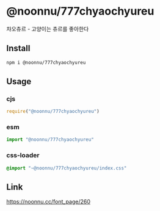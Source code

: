 # @noonnu/777chyaochyureu
챠오츄르 - 고양이는 츄르를 좋아한다

## Install
```sh
npm i @noonnu/777chyaochyureu
```
## Usage
### cjs
```js
require("@noonnu/777chyaochyureu")
```
### esm
```js
import "@noonnu/777chyaochyureu"
```
### css-loader
```css
@import "~@noonnu/777chyaochyureu/index.css"
```

## Link
https://noonnu.cc/font_page/260